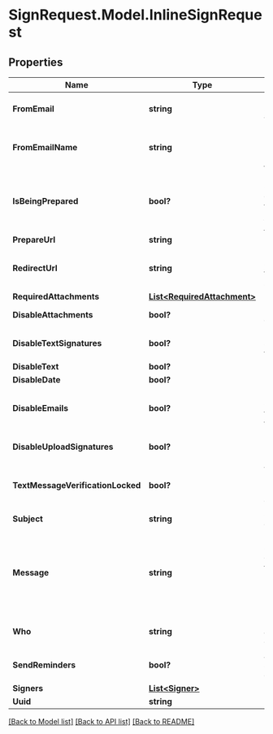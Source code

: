 # SignRequest.Model.InlineSignRequest
## Properties

Name | Type | Description | Notes
------------ | ------------- | ------------- | -------------
**FromEmail** | **string** | Email of user sending the SignRequest (must be a validated email) | [optional] 
**FromEmailName** | **string** | Name to be used in the &#x60;From&#x60; email header, e.g. &#x60;{from_email_name} &lt;no-reply@signrequest.com&gt;&#x60; | [optional] 
**IsBeingPrepared** | **bool?** | Have the sender of a SignRequest prepare the document before sending the request out, see: [prepare using the web interface](#section/Preparing-a-document/Prepare-using-the-web-interface) | [optional] 
**PrepareUrl** | **string** |  | [optional] 
**RedirectUrl** | **string** | URL at which SignRequest will redirect to when a document is signed | [optional] 
**RequiredAttachments** | [**List&lt;RequiredAttachment&gt;**](RequiredAttachment.md) |  | [optional] 
**DisableAttachments** | **bool?** | Disable uploading/adding of attachments | [optional] 
**DisableTextSignatures** | **bool?** | Disable usage of signatures generated by typing (text) | [optional] 
**DisableText** | **bool?** | Disable adding of text | [optional] 
**DisableDate** | **bool?** | Disable adding of dates | [optional] 
**DisableEmails** | **bool?** | Disable all SignRequest status emails as well as the email that contains the signed documents | [optional] 
**DisableUploadSignatures** | **bool?** | Disable usage of uploaded signatures (images) | [optional] 
**TextMessageVerificationLocked** | **bool?** | When true a text message verification is needed before the signer can see the document | [optional] 
**Subject** | **string** | Subject of SignRequest email | [optional] 
**Message** | **string** | Message to include in SignRequest email, may contain the following html tags: &#x60;a&#x60;, &#x60;abbr&#x60;, &#x60;acronym&#x60;, &#x60;b&#x60;, &#x60;blockquote&#x60;, &#x60;code&#x60;, &#x60;em&#x60;, &#x60;i&#x60;, &#x60;ul&#x60;, &#x60;li&#x60;, &#x60;ol&#x60;, and &#x60;strong&#x60; | [optional] 
**Who** | **string** | &#x60;m&#x60;: only me, &#x60;mo&#x60;: me and others, &#x60;o&#x60;: only others | [optional] 
**SendReminders** | **bool?** | Automatically remind signers to sign a document | [optional] 
**Signers** | [**List&lt;Signer&gt;**](Signer.md) |  | [optional] 
**Uuid** | **string** |  | [optional] 

[[Back to Model list]](../README.md#documentation-for-models) [[Back to API list]](../README.md#documentation-for-api-endpoints) [[Back to README]](../README.md)

